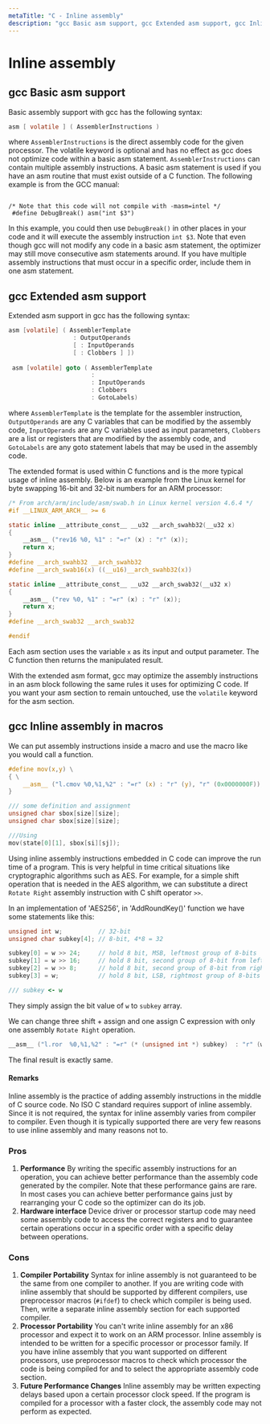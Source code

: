 ```yaml
---
metaTitle: "C - Inline assembly"
description: "gcc Basic asm support, gcc Extended asm support, gcc Inline assembly in macros"
---
```


# Inline assembly



## gcc Basic asm support


Basic assembly support with gcc has the following syntax:

```c
asm [ volatile ] ( AssemblerInstructions )

```

where `AssemblerInstructions` is the direct assembly code for the given processor.  The volatile keyword is optional and has no effect as gcc does not optimize code within a basic asm statement.  `AssemblerInstructions` can contain multiple assembly instructions.  A basic asm statement is used if you have an asm routine that must exist outside of a C function.  The following example is from the GCC manual:

```

/* Note that this code will not compile with -masm=intel */
 #define DebugBreak() asm("int $3")

```

In this example, you could then use `DebugBreak()` in other places in your code and it will execute the assembly instruction `int $3`.  Note that even though gcc will not modify any code in a basic asm statement, the optimizer may still move consecutive asm statements around.  If you have multiple assembly instructions that must occur in a specific order, include them in one asm statement.



## gcc Extended asm support


Extended asm support in gcc has the following syntax:

```c
asm [volatile] ( AssemblerTemplate
                  : OutputOperands
                  [ : InputOperands
                  [ : Clobbers ] ])
 
 asm [volatile] goto ( AssemblerTemplate
                       :
                       : InputOperands
                       : Clobbers
                       : GotoLabels)

```

where `AssemblerTemplate` is the template for the assembler instruction, `OutputOperands` are any C variables that can be modified by the assembly code, `InputOperands` are any C variables used as input parameters, `Clobbers` are a list or registers that are modified by the assembly code, and `GotoLabels` are any goto statement labels that may be used in the assembly code.

The extended format is used within C functions and is the more typical usage of inline assembly.  Below is an example from the Linux kernel for byte swapping 16-bit and 32-bit numbers for an ARM processor:

```c
/* From arch/arm/include/asm/swab.h in Linux kernel version 4.6.4 */
#if __LINUX_ARM_ARCH__ >= 6

static inline __attribute_const__ __u32 __arch_swahb32(__u32 x)
{
    __asm__ ("rev16 %0, %1" : "=r" (x) : "r" (x));
    return x;
}
#define __arch_swahb32 __arch_swahb32
#define __arch_swab16(x) ((__u16)__arch_swahb32(x))

static inline __attribute_const__ __u32 __arch_swab32(__u32 x)
{
    __asm__ ("rev %0, %1" : "=r" (x) : "r" (x));
    return x;
}
#define __arch_swab32 __arch_swab32

#endif

```

Each asm section uses the variable `x` as its input and output parameter.  The C function then returns the manipulated result.

With the extended asm format, gcc may optimize the assembly instructions in an asm block following the same rules it uses for optimizing C code.  If you want your asm section to remain untouched, use the `volatile` keyword for the asm section.



## gcc Inline assembly in macros


We can put assembly instructions inside a macro
and use the macro like you would call a function.

```c
#define mov(x,y) \
{ \
    __asm__ ("l.cmov %0,%1,%2" : "=r" (x) : "r" (y), "r" (0x0000000F)); \
}

/// some definition and assignment
unsigned char sbox[size][size];
unsigned char sbox[size][size];

///Using
mov(state[0][1], sbox[si][sj]);

```

Using inline assembly instructions embedded in C code can improve the run time
of a program. This is very helpful in time critical situations like cryptographic algorithms such as AES. For example, for a simple shift operation that is needed in the AES algorithm, we can substitute a direct `Rotate Right` assembly instruction with C shift operator `>>`.

In an implementation of 'AES256', in 'AddRoundKey()' function we have some statements like this:

```c
unsigned int w;          // 32-bit
unsigned char subkey[4]; // 8-bit, 4*8 = 32 

subkey[0] = w >> 24;     // hold 8 bit, MSB, leftmost group of 8-bits 
subkey[1] = w >> 16;     // hold 8 bit, second group of 8-bit from left    
subkey[2] = w >> 8;      // hold 8 bit, second group of 8-bit from right
subkey[3] = w;           // hold 8 bit, LSB, rightmost group of 8-bits

/// subkey <- w

```

They simply assign the bit value of `w` to `subkey` array.

We can change three shift + assign and one assign C expression with only
one assembly `Rotate Right` operation.

```c
__asm__ ("l.ror  %0,%1,%2" : "=r" (* (unsigned int *) subkey)  : "r" (w), "r" (0x10));

```

The final result is exactly same.



#### Remarks


Inline assembly is the practice of adding assembly instructions in the middle of C source code.  No ISO C standard requires support of inline assembly.  Since it is not required, the syntax for inline assembly varies from compiler to compiler.  Even though it is typically supported there are very few reasons to use inline assembly and many reasons not to.

### Pros

1. **Performance** By writing the specific assembly instructions for an operation, you can achieve better performance than the assembly code generated by the compiler.  Note that these performance gains are rare.  In most cases you can achieve better performance gains just by rearranging your C code so the optimizer can do its job.
1. **Hardware interface**  Device driver or processor startup code may need some assembly code to access the correct registers and to guarantee certain operations occur in a specific order with a specific delay between operations.

### Cons

1. **Compiler Portability** Syntax for inline assembly is not guaranteed to be the same from one compiler to another.  If you are writing code with inline assembly that should be supported by different compilers, use preprocessor macros (`#ifdef`) to check which compiler is being used.  Then, write a separate inline assembly section for each supported compiler.
1. **Processor Portability** You can't write inline assembly for an x86 processor and expect it to work on an ARM processor.  Inline assembly is intended to be written for a specific processor or processor family.  If you have inline assembly that you want supported on different processors, use preprocessor macros to check which processor the code is being compiled for and to select the appropriate assembly code section.
1. **Future Performance Changes** Inline assembly may be written expecting delays based upon a certain processor clock speed.  If the program is compiled for a processor with a faster clock, the assembly code may not perform as expected.

